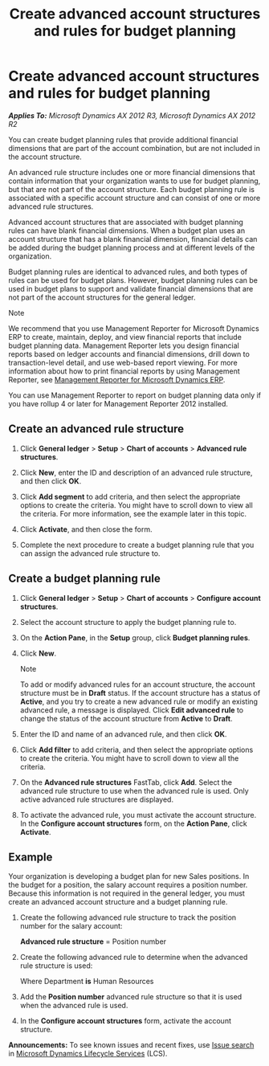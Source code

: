 ﻿---
title: Create advanced account structures and rules for budget planning
TOCTitle: Create advanced account structures and rules for budget planning
ms:assetid: 5d488e9f-f098-438b-b4f6-6368f34becfb
ms:mtpsurl: https://technet.microsoft.com/en-us/library/JJ677341(v=AX.60)
ms:contentKeyID: 49384115
ms.date: 04/18/2014
mtps_version: v=AX.60
f1_keywords:
- budget
- account structures
- budget planning
- account structures and rules
- rules for budget planning
---

# Create advanced account structures and rules for budget planning 


_**Applies To:** Microsoft Dynamics AX 2012 R3, Microsoft Dynamics AX 2012 R2_

You can create budget planning rules that provide additional financial dimensions that are part of the account combination, but are not included in the account structure.

An advanced rule structure includes one or more financial dimensions that contain information that your organization wants to use for budget planning, but that are not part of the account structure. Each budget planning rule is associated with a specific account structure and can consist of one or more advanced rule structures.

Advanced account structures that are associated with budget planning rules can have blank financial dimensions. When a budget plan uses an account structure that has a blank financial dimension, financial details can be added during the budget planning process and at different levels of the organization.

Budget planning rules are identical to advanced rules, and both types of rules can be used for budget plans. However, budget planning rules can be used in budget plans to support and validate financial dimensions that are not part of the account structures for the general ledger.


> [!NOTE]
> <P>We recommend that you use Management Reporter for Microsoft Dynamics ERP to create, maintain, deploy, and view financial reports that include budget planning data. Management Reporter lets you design financial reports based on ledger accounts and financial dimensions, drill down to transaction-level detail, and use web-based report viewing. For more information about how to print financial reports by using Management Reporter, see <A href="http://go.microsoft.com/fwlink/?linkid=324762">Management Reporter for Microsoft Dynamics ERP</A>.</P>
> <P>You can use Management Reporter to report on budget planning data only if you have rollup 4 or later for Management Reporter 2012 installed.</P>



## Create an advanced rule structure

1.  Click **General ledger** \> **Setup** \> **Chart of accounts** \> **Advanced rule structures**.

2.  Click **New**, enter the ID and description of an advanced rule structure, and then click **OK**.

3.  Click **Add segment** to add criteria, and then select the appropriate options to create the criteria. You might have to scroll down to view all the criteria. For more information, see the example later in this topic.

4.  Click **Activate**, and then close the form.

5.  Complete the next procedure to create a budget planning rule that you can assign the advanced rule structure to.

## Create a budget planning rule

1.  Click **General ledger** \> **Setup** \> **Chart of accounts** \> **Configure account structures**.

2.  Select the account structure to apply the budget planning rule to.

3.  On the **Action Pane**, in the **Setup** group, click **Budget planning rules**.

4.  Click **New**.
    

    > [!NOTE]
    > <P>To add or modify advanced rules for an account structure, the account structure must be in <STRONG>Draft</STRONG> status. If the account structure has a status of <STRONG>Active</STRONG>, and you try to create a new advanced rule or modify an existing advanced rule, a message is displayed. Click <STRONG>Edit advanced rule</STRONG> to change the status of the account structure from <STRONG>Active</STRONG> to <STRONG>Draft</STRONG>.</P>



5.  Enter the ID and name of an advanced rule, and then click **OK**.

6.  Click **Add filter** to add criteria, and then select the appropriate options to create the criteria. You might have to scroll down to view all the criteria.

7.  On the **Advanced rule structures** FastTab, click **Add**. Select the advanced rule structure to use when the advanced rule is used. Only active advanced rule structures are displayed.

8.  To activate the advanced rule, you must activate the account structure. In the **Configure account structures** form, on the **Action Pane**, click **Activate**.

## Example

Your organization is developing a budget plan for new Sales positions. In the budget for a position, the salary account requires a position number. Because this information is not required in the general ledger, you must create an advanced account structure and a budget planning rule.

1.  Create the following advanced rule structure to track the position number for the salary account:
    
    **Advanced rule structure** = Position number

2.  Create the following advanced rule to determine when the advanced rule structure is used:
    
    Where Department **is** Human Resources

3.  Add the **Position number** advanced rule structure so that it is used when the advanced rule is used.

4.  In the **Configure account structures** form, activate the account structure.

  
**Announcements:** To see known issues and recent fixes, use [Issue search](http://go.microsoft.com/fwlink/?linkid=389258) in [Microsoft Dynamics Lifecycle Services](http://go.microsoft.com/fwlink/?linkid=306505) (LCS).

